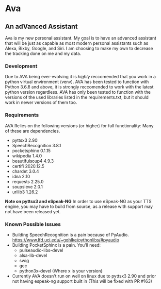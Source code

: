 # Ava

## An adVanced Assistant

Ava is my new personal assistant.
My goal is to have an advanced assistant that will be just as capable as most modern personal assistants such as Alexa, Bixby, Google, and Siri.
I am choosing to make my own to decrease the tracking done on me and my data.

### Development

Due to AVA being ever-evolving it is _highly_ reccomended that you work in a python virtual environment (venv).
AVA has been tested to function with Python 3.6.8 and above, it is strongly reccomended to work with the latest python version regardless.
AVA has only been tested to function with the versions of the used libraries listed in the requirements.txt, but it should work in newer versions of them too.

### Requirements

AVA Relies on the following versions (or higher) for full functionality:
Many of these are dependencies.

- pyttsx3 2.90
- SpeechRecognition 3.8.1
- pocketsphinx 0.1.15
- wikipedia 1.4.0
- beautifulsoup4 4.9.3
- certifi 2020.12.5
- chardet 3.0.4
- idna 2.10
- requests 2.25.0
- soupsieve 2.0.1
- urllib3 1.26.2

__Note on pyttsx3 and eSpeak-NG__
In order to use eSpeak-NG as your TTS engine, you may have to build from source, as a release with support may not have been released yet.

### Known Possible Issues

- Building SpeechRecognition is a pain because of PyAudio. <https://www.lfd.uci.edu/~gohlke/pythonlibs/#pyaudio>
- Building PocketSphinx is a pain. You'll need:
  - pulseaudio-libs-devel
  - alsa-lib-devel
  - swig
  - gcc
  - python3x-devel (Where x is your version)
- Currently AVA doesn't run on well on linux due to pyttsx3 2.90 and prior not having espeak-ng support built in (This will be fixed with PR #163)
